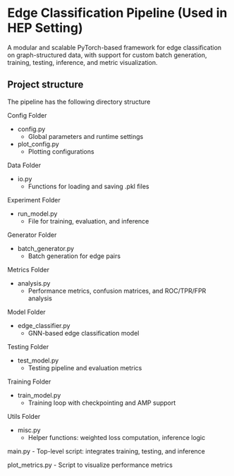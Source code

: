 # Edge Classification Pipeline (Used in HEP Setting)
A modular and scalable PyTorch-based framework for edge classification on graph-structured data, with support for custom batch generation, training, testing, inference, and metric visualization.

## Project structure
The pipeline has the following directory structure

Config Folder
- config.py
    - Global parameters and runtime settings
- plot_config.py
    - Plotting configurations

Data Folder
- io.py
    - Functions for loading and saving .pkl files

Experiment Folder
- run_model.py
    - File for training, evaluation, and inference

Generator Folder
- batch_generator.py
    - Batch generation for edge pairs

Metrics Folder
- analysis.py
    - Performance metrics, confusion matrices, and ROC/TPR/FPR analysis

Model Folder
- edge_classifier.py
    - GNN-based edge classification model

Testing Folder
- test_model.py
    - Testing pipeline and evaluation metrics

Training Folder
- train_model.py
    - Training loop with checkpointing and AMP support

Utils Folder
- misc.py
    - Helper functions: weighted loss computation, inference logic

main.py - Top-level script: integrates training, testing, and inference

plot_metrics.py - Script to visualize performance metrics
